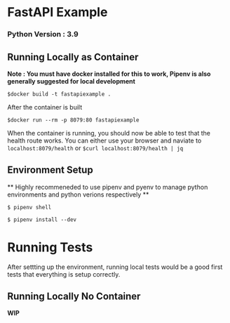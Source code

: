 # FastAPI Example
### Python Version : 3.9

## Running Locally as Container

**Note : You must have docker installed for this to work, Pipenv is also generally suggested for local development**

``$docker build -t fastapiexample .``

After the container is built

``$docker run --rm -p 8079:80 fastapiexample``

When the container is running, you should now be able to test that the health route works. You can either use your browser and naviate to `localhost:8079/health` or `$curl localhost:8079/health | jq`

## Environment Setup
** Highly recommeneded to use pipenv and pyenv to manage python environments and python verions respectively **

``$ pipenv shell``

``$ pipenv install --dev``

# Running Tests

After settting up the environment, running local tests would be a good first tests that everything is setup correctly.




## Running Locally No Container
**WIP**
